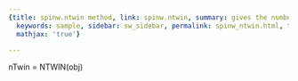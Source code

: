 ```yaml
---
{title: spinw.ntwin method, link: spinw.ntwin, summary: gives the number of twins,
  keywords: sample, sidebar: sw_sidebar, permalink: spinw_ntwin.html, folder: spinw,
  mathjax: 'true'}

---
```

 
nTwin = NTWIN(obj)
 

